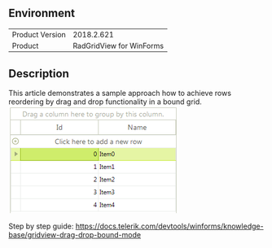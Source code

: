 ## Environment
<table>
	<tr>
		<td>Product Version</td>
		<td>2018.2.621</td>
	</tr>
	<tr>
		<td>Product</td>
		<td>RadGridView for WinForms</td>
	</tr>
</table>


## Description 

This article demonstrates a sample approach how to achieve rows reordering by drag and drop functionality in a bound grid.
![gridview-drag-drop-bound-mode 001](gridview-drag-drop-bound-mode001.gif)

Step by step guide: https://docs.telerik.com/devtools/winforms/knowledge-base/gridview-drag-drop-bound-mode